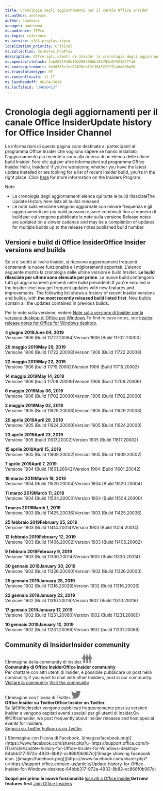 ```yaml
---
title: Cronologia degli aggiornamenti per il canale Office Insider
ms.author: andrewmo
author: anankani
manager: andrewmo
ms.audience: ITPro
ms.topic: reference
ms.service: o365-proplus-itpro
localization_priority: Critical
ms.collection: RelNotes_ProPlus
description: Offre agli utenti di Insider la cronologia degli aggiornamenti relativi alle versioni pubblicate nel circuito Insider Fast di Canale mensile per desktop Windows
ms.openlocfilehash: 2ab2081539d102208300db285701d079238f77a8
ms.sourcegitcommit: 8b9d765c2cc62b7dcb13f164522275148a6d0a50
ms.translationtype: HT
ms.contentlocale: it-IT
ms.lasthandoff: 06/04/2019
ms.locfileid: "34696453"
---
```

# <a name="update-history-for-office-insider-channel"></a><span data-ttu-id="71bc2-103">Cronologia degli aggiornamenti per il canale Office Insider</span><span class="sxs-lookup"><span data-stu-id="71bc2-103">Update history for Office Insider Channel</span></span>

<span data-ttu-id="71bc2-p101">Le informazioni di questa pagina sono destinate ai partecipanti al programma Office Insider che vogliono sapere se hanno installato l'aggiornamento più recente o sono alla ricerca di un elenco delle ultime build Insider. Fare clic [qui](https://insider.office.com/) per altre informazioni sul programma Office Insider.</span><span class="sxs-lookup"><span data-stu-id="71bc2-p101">Hello, Insiders! If you're wondering whether you have the latest update installed or are looking for a list of recent Insider build, you're in the right place. Click [here](https://insider.office.com/) for more information on the Insiders Program.</span></span>

> [!NOTE]
> - <span data-ttu-id="71bc2-107">La cronologia degli aggiornamenti elenca qui tutte le build rilasciate</span><span class="sxs-lookup"><span data-stu-id="71bc2-107">The Update History here lists all builds released</span></span>
> - <span data-ttu-id="71bc2-108">Le note sulla versione vengono aggiornate con minore frequenza e gli aggiornamenti per più build possono essere combinati fino al numero di build per cui vengono pubblicate le note sulla versione.</span><span class="sxs-lookup"><span data-stu-id="71bc2-108">Release notes are updated on a slower cadence and may be a compilation of updates for multiple builds up to the release notes published build number.</span></span>



## <a name="office-insider-versions-and-builds"></a><span data-ttu-id="71bc2-109">Versioni e build di Office Insider</span><span class="sxs-lookup"><span data-stu-id="71bc2-109">Office Insider versions and builds</span></span>

<span data-ttu-id="71bc2-p102">Se si è iscritti al livello Insider, si ricevono aggiornamenti frequenti contenenti le nuove funzionalità e i miglioramenti apportati. L'elenco seguente mostra la cronologia delle ultime versioni e build Insider. **Le build rilasciate per ultime sono elencate per prime**. Le nuove build contengono tutti gli aggiornamenti presenti nelle build precedenti.</span><span class="sxs-lookup"><span data-stu-id="71bc2-p102">If you're enrolled in the Insider level you get frequent updates with new features and improvements. The following list shows a history of recent Insider versions and builds, with **the most recently released build listed first**. New builds contain all the updates contained in previous builds.</span></span> 

<span data-ttu-id="71bc2-113">Per le note sulla versione, vedere [Note sulla versione di Insider per la versione desktop di Office per Windows](https://docs.microsoft.com/it-IT/OfficeUpdates/release-notes-office-insider).</span><span class="sxs-lookup"><span data-stu-id="71bc2-113">To find release notes, see [Insider release notes for Office for Windows desktop](https://docs.microsoft.com/en-us/OfficeUpdates/release-notes-office-insider).</span></span>

[//]: # (NON RIMUOVERE)

<span data-ttu-id="71bc2-115">**4 giugno 2019**</span><span class="sxs-lookup"><span data-stu-id="71bc2-115">**June 04, 2019**</span></span><br/>
<span data-ttu-id="71bc2-116">Versione 1906 (Build 11727.20064)</span><span class="sxs-lookup"><span data-stu-id="71bc2-116">Version 1906 (Build 11702.20000)</span></span><br/>


<span data-ttu-id="71bc2-117">**29 maggio 2019**</span><span class="sxs-lookup"><span data-stu-id="71bc2-117">**May 29, 2019**</span></span><br/>
<span data-ttu-id="71bc2-118">Versione 1906 (Build 11722.20008)</span><span class="sxs-lookup"><span data-stu-id="71bc2-118">Version 1906 (Build 11722.20008)</span></span><br/>

<span data-ttu-id="71bc2-119">**22 maggio 2019**</span><span class="sxs-lookup"><span data-stu-id="71bc2-119">**May 22, 2019**</span></span><br/> <span data-ttu-id="71bc2-120">Versione 1906 (build 11715.20002)</span><span class="sxs-lookup"><span data-stu-id="71bc2-120">Version 1906 (Build 11715.20002)</span></span><br/> 

<span data-ttu-id="71bc2-121">**14 maggio 2019**</span><span class="sxs-lookup"><span data-stu-id="71bc2-121">**May 14, 2019**</span></span><br/> <span data-ttu-id="71bc2-122">Versione 1906 (build 11708.20006)</span><span class="sxs-lookup"><span data-stu-id="71bc2-122">Version 1906 (Build 11708.20006)</span></span><br/>

<span data-ttu-id="71bc2-123">**6 maggio 2019**</span><span class="sxs-lookup"><span data-stu-id="71bc2-123">**May 06, 2019**</span></span><br/>
<span data-ttu-id="71bc2-124">Versione 1906 (Build 11702.20000)</span><span class="sxs-lookup"><span data-stu-id="71bc2-124">Version 1906 (Build 11702.20000)</span></span><br/>

<span data-ttu-id="71bc2-125">**2 maggio 2019**</span><span class="sxs-lookup"><span data-stu-id="71bc2-125">**May 02, 2019**</span></span><br/>
<span data-ttu-id="71bc2-126">Versione 1905 (Build 11629.20008)</span><span class="sxs-lookup"><span data-stu-id="71bc2-126">Version 1905 (Build 11629.20008)</span></span><br/>

<span data-ttu-id="71bc2-127">**29 aprile 2019**</span><span class="sxs-lookup"><span data-stu-id="71bc2-127">**April 29, 2019**</span></span><br/>
<span data-ttu-id="71bc2-128">Versione 1905 (Build 11624.20000)</span><span class="sxs-lookup"><span data-stu-id="71bc2-128">Version 1905 (Build 11624.20000)</span></span><br/>

<span data-ttu-id="71bc2-129">**23 aprile 2019**</span><span class="sxs-lookup"><span data-stu-id="71bc2-129">**April 23, 2019**</span></span><br/> <span data-ttu-id="71bc2-130">Versione 1905 (build 11617.20002)</span><span class="sxs-lookup"><span data-stu-id="71bc2-130">Version 1905 (Build 11617.20002)</span></span><br/>

<span data-ttu-id="71bc2-131">**15 aprile 2019**</span><span class="sxs-lookup"><span data-stu-id="71bc2-131">**April 15, 2019**</span></span><br/> <span data-ttu-id="71bc2-132">Versione 1905 (Build 11609.20002)</span><span class="sxs-lookup"><span data-stu-id="71bc2-132">Version 1905 (Build 11609.20002)</span></span><br/>

<span data-ttu-id="71bc2-133">**7 aprile 2019**</span><span class="sxs-lookup"><span data-stu-id="71bc2-133">**April 7, 2019**</span></span><br/> <span data-ttu-id="71bc2-134">Versione 1904 (Build 11601.20042)</span><span class="sxs-lookup"><span data-stu-id="71bc2-134">Version 1904 (Build 11601.20042)</span></span><br/>

<span data-ttu-id="71bc2-135">**18 marzo 2019**</span><span class="sxs-lookup"><span data-stu-id="71bc2-135">**March 18, 2019**</span></span><br/> <span data-ttu-id="71bc2-136">Versione 1904 (Build 11520.20004)</span><span class="sxs-lookup"><span data-stu-id="71bc2-136">Version 1904 (Build 11520.20004)</span></span><br/>

<span data-ttu-id="71bc2-137">**11 marzo 2019**</span><span class="sxs-lookup"><span data-stu-id="71bc2-137">**March 11, 2019**</span></span><br/> <span data-ttu-id="71bc2-138">Versione 1904 (Build 11504.20000)</span><span class="sxs-lookup"><span data-stu-id="71bc2-138">Version 1904 (Build 11504.20000)</span></span><br/>

<span data-ttu-id="71bc2-139">**1 marzo 2019**</span><span class="sxs-lookup"><span data-stu-id="71bc2-139">**March 1, 2019**</span></span><br/> <span data-ttu-id="71bc2-140">Versione 1903 (Build 11425.20036)</span><span class="sxs-lookup"><span data-stu-id="71bc2-140">Version 1903 (Build 11425.20036)</span></span><br/> 

<span data-ttu-id="71bc2-141">**25 febbraio 2019**</span><span class="sxs-lookup"><span data-stu-id="71bc2-141">**February 25, 2019**</span></span><br/> <span data-ttu-id="71bc2-142">Versione 1903 (Build 11414.20014)</span><span class="sxs-lookup"><span data-stu-id="71bc2-142">Version 1903 (Build 11414.20014)</span></span><br/> 

<span data-ttu-id="71bc2-143">**12 febbraio 2019**</span><span class="sxs-lookup"><span data-stu-id="71bc2-143">**February 12, 2019**</span></span><br/> <span data-ttu-id="71bc2-144">Versione 1903 (Build 11406.20002)</span><span class="sxs-lookup"><span data-stu-id="71bc2-144">Version 1903 (Build 11406.20002)</span></span><br/> 

<span data-ttu-id="71bc2-145">**9 febbraio 2019**</span><span class="sxs-lookup"><span data-stu-id="71bc2-145">**February 9, 2019**</span></span><br/> <span data-ttu-id="71bc2-146">Versione 1903 (Build 11330.20014)</span><span class="sxs-lookup"><span data-stu-id="71bc2-146">Version 1903 (Build 11330.20014)</span></span><br/> 

<span data-ttu-id="71bc2-147">**30 gennaio 2019**</span><span class="sxs-lookup"><span data-stu-id="71bc2-147">**January 30, 2019**</span></span><br/> <span data-ttu-id="71bc2-148">Versione 1902 (Build 11326.20000)</span><span class="sxs-lookup"><span data-stu-id="71bc2-148">Version 1902 (Build 11326.20000)</span></span><br/> 

<span data-ttu-id="71bc2-149">**25 gennaio 2019**</span><span class="sxs-lookup"><span data-stu-id="71bc2-149">**January 25, 2019**</span></span><br/> <span data-ttu-id="71bc2-150">Versione 1902 (Build 11316.20026)</span><span class="sxs-lookup"><span data-stu-id="71bc2-150">Version 1902 (Build 11316.20026)</span></span><br/> 

<span data-ttu-id="71bc2-151">**22 gennaio 2019**</span><span class="sxs-lookup"><span data-stu-id="71bc2-151">**January 22, 2019**</span></span><br/> <span data-ttu-id="71bc2-152">Versione 1902 (Build 11310.20016)</span><span class="sxs-lookup"><span data-stu-id="71bc2-152">Version 1902 (Build 11310.20016)</span></span><br/> 

<span data-ttu-id="71bc2-153">**17 gennaio 2019**</span><span class="sxs-lookup"><span data-stu-id="71bc2-153">**January 17, 2019**</span></span><br/> <span data-ttu-id="71bc2-154">Versione 1902 (Build 11231.20080)</span><span class="sxs-lookup"><span data-stu-id="71bc2-154">Version 1902 (Build 11231.20080)</span></span><br/>

<span data-ttu-id="71bc2-155">**10 gennaio 2019**</span><span class="sxs-lookup"><span data-stu-id="71bc2-155">**January 10, 2019**</span></span><br/> <span data-ttu-id="71bc2-156">Versione 1902 (Build 11231.20066)</span><span class="sxs-lookup"><span data-stu-id="71bc2-156">Version 1902 (build 11231.20066)</span></span><br/> 


## <a name="insider-community"></a><span data-ttu-id="71bc2-157">Community di Insider</span><span class="sxs-lookup"><span data-stu-id="71bc2-157">Insider community</span></span>

<span data-ttu-id="71bc2-158">![Immagine della community di Insider.</span><span class="sxs-lookup"><span data-stu-id="71bc2-158">![Image showing insider community.</span></span> ](images/insidercommunity.png) <br/>
<span data-ttu-id="71bc2-159">**Community di Office Insider**</span><span class="sxs-lookup"><span data-stu-id="71bc2-159">**Office Insider community**</span></span><br/> <span data-ttu-id="71bc2-160">Per chattare con altri utenti di Insider, è possibile pubblicare un post nella community.</span><span class="sxs-lookup"><span data-stu-id="71bc2-160">If you want to chat with other Insiders, post in our community.</span></span><br/><span data-ttu-id="71bc2-161"> 
[Visitare la community](https://go.microsoft.com/fwlink/?linkid=843493)</span><span class="sxs-lookup"><span data-stu-id="71bc2-161"> 
[Visit the community](https://go.microsoft.com/fwlink/?linkid=843493)</span></span><br/> 

<span data-ttu-id="71bc2-162">![Immagine con l'icona di Twitter.</span><span class="sxs-lookup"><span data-stu-id="71bc2-162">![Image showing twitter icon.</span></span> ](images/twitter.png)<br/>
<span data-ttu-id="71bc2-163">**Office Insider su Twitter**</span><span class="sxs-lookup"><span data-stu-id="71bc2-163">**Office Insider on Twitter**</span></span><br/> <span data-ttu-id="71bc2-164">Su @OfficeInsider vengono pubblicati frequentemente post su versioni Insider e vengono ospitati eventi speciali per gli utenti di Insider.</span><span class="sxs-lookup"><span data-stu-id="71bc2-164">On @OfficeInsider, we post frequently about Insider releases and host special events for Insiders.</span></span><br/><span data-ttu-id="71bc2-165"> 
[Seguici su Twitter](https://go.microsoft.com/fwlink/?linkid=717717)</span><span class="sxs-lookup"><span data-stu-id="71bc2-165"> 
[Follow us on Twitter](https://go.microsoft.com/fwlink/?linkid=717717)</span></span><br/> 

<span data-ttu-id="71bc2-166">
  [
  ![Immagine con l'icona di Facebook. ](images/facebook.png)](https://www.facebook.com/sharer.php?u=https://support.office.com/it-IT/article/Update-history-for-Office-Insider-for-Windows-desktop-64bbb317-972a-4933-8b82-cc866f0b067c)</span><span class="sxs-lookup"><span data-stu-id="71bc2-166">[![Image showing Facebook icon. ](images/facebook.png)](https://www.facebook.com/sharer.php?u=https://support.office.com/en-us/article/Update-history-for-Office-Insider-for-Windows-desktop-64bbb317-972a-4933-8b82-cc866f0b067c)</span></span>


<span data-ttu-id="71bc2-167">**Scopri per primo le nuove funzionalità**
[Iscriviti a Office Insider](https://insider.office.com/)</span><span class="sxs-lookup"><span data-stu-id="71bc2-167">**Get new features first**
[Join Office Insiders](https://insider.office.com/)</span></span>